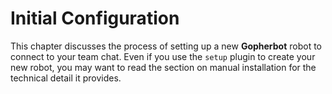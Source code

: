 # Initial Configuration

This chapter discusses the process of setting up a new **Gopherbot** robot to connect to your team chat. Even if you use the `setup` plugin to create your new robot, you may want to read the section on manual installation for the technical detail it provides.
